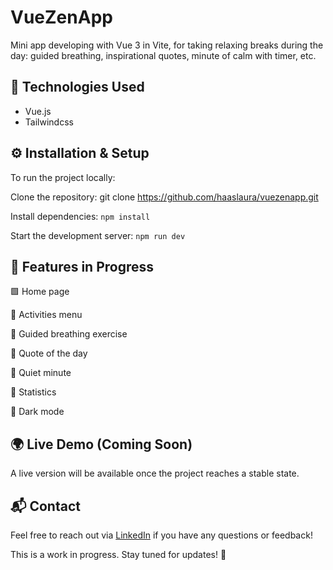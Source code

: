 # VueZenApp

Mini app developing with Vue 3 in Vite, for taking relaxing breaks during the day: guided breathing, inspirational quotes, minute of calm with timer, etc.

## 🚀 Technologies Used
- Vue.js
- Tailwindcss

## ⚙️ Installation & Setup
To run the project locally:

Clone the repository:
git clone https://github.com/haaslaura/vuezenapp.git

Install dependencies: `npm install`

Start the development server: `npm run dev`

## 🔨 Features in Progress
🟩 Home page

🔲 Activities menu

🔲 Guided breathing exercise

🔲 Quote of the day

🔲 Quiet minute

🔲 Statistics

🔲 Dark mode

## 🌍 Live Demo (Coming Soon)
A live version will be available once the project reaches a stable state.

## 📬 Contact
Feel free to reach out via [LinkedIn](https://www.linkedin.com/in/laurahaas-developpement/) if you have any questions or feedback!

This is a work in progress. Stay tuned for updates! 🚀